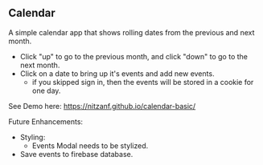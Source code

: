 ## Calendar

A simple calendar app that shows rolling dates from the previous and next month.
  - Click "up" to go to the previous month, and click "down" to go to the next month.
  - Click on a date to bring up it's events and add new events.
    - if you skipped sign in, then the events will be stored in a cookie for one day.

See Demo here: https://nitzanf.github.io/calendar-basic/

Future Enhancements:
  - Styling:
    - Events Modal needs to be stylized.
  - Save events to firebase database.